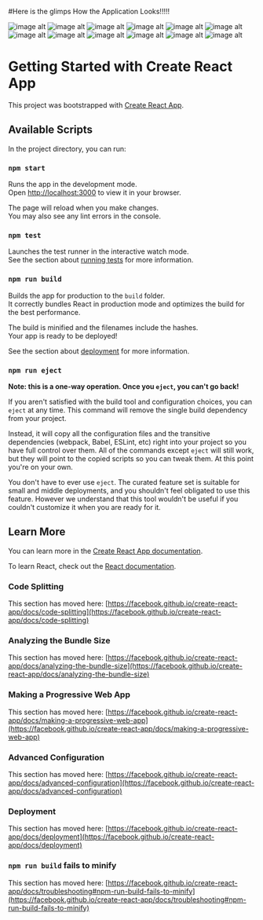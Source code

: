 #Here is the glimps How the Application Looks!!!!!

![image alt](https://github.com/sunilteggi/Banking_Application/blob/782beaff62749dec074512d3b1cc287871539c92/Screenshot%20(34).png)
![image alt](https://github.com/sunilteggi/Banking_Application/blob/fc2f9761f65236c7095d73c3c89b981ddc0116a3/Screenshot%20(35).png)
![image alt](https://github.com/sunilteggi/Banking_Application/blob/dba42dee82959444c8f6fe6aa923474d1d374981/Screenshot%20(36).png)
![image alt](https://github.com/sunilteggi/Banking_Application/blob/63c448b822c93059c98a86c200f64999703b4edc/Screenshot%20(21).png)
![image alt](https://github.com/sunilteggi/Banking_Application/blob/99ac02563f5f7fdfb6426139f449f7339bdafa60/Screenshot%20(23).png)
![image alt](https://github.com/sunilteggi/Banking_Application/blob/63409ebac837b9878ee0304eea624c77a99e636b/Screenshot%20(24).png)
![image alt](https://github.com/sunilteggi/Banking_Application/blob/cec20125a69fb5e3db3de1f22efda2073cced1dd/Screenshot%20(25).png)
![image alt](https://github.com/sunilteggi/Banking_Application/blob/94defe93a6aac4ef1f9a548f4dd26aec2fb04a2c/Screenshot%20(31).png)
![image alt](https://github.com/sunilteggi/Banking_Application/blob/c40013d30ef74d58ef2a1d0cdb359ef7565c9e47/Screenshot%20(30).png)
![image alt](https://github.com/sunilteggi/Banking_Application/blob/3213c551f3fb15ffacee7450bcb39b2e98843e79/Screenshot%20(32).png)
![image alt](https://github.com/sunilteggi/Banking_Application/blob/425b0657dff23bf039f6afdeb97fddec94d7e4aa/Screenshot%20(33).png)
![image alt](https://github.com/sunilteggi/Banking_Application/blob/0a7efa429c2c28399e4e0ffe5c4b2652291bf480/Screenshot%20(37).png)













# Getting Started with Create React App

This project was bootstrapped with [Create React App](https://github.com/facebook/create-react-app).

## Available Scripts

In the project directory, you can run:

### `npm start`

Runs the app in the development mode.\
Open [http://localhost:3000](http://localhost:3000) to view it in your browser.

The page will reload when you make changes.\
You may also see any lint errors in the console.

### `npm test`

Launches the test runner in the interactive watch mode.\
See the section about [running tests](https://facebook.github.io/create-react-app/docs/running-tests) for more information.

### `npm run build`

Builds the app for production to the `build` folder.\
It correctly bundles React in production mode and optimizes the build for the best performance.

The build is minified and the filenames include the hashes.\
Your app is ready to be deployed!

See the section about [deployment](https://facebook.github.io/create-react-app/docs/deployment) for more information.

### `npm run eject`

**Note: this is a one-way operation. Once you `eject`, you can't go back!**

If you aren't satisfied with the build tool and configuration choices, you can `eject` at any time. This command will remove the single build dependency from your project.

Instead, it will copy all the configuration files and the transitive dependencies (webpack, Babel, ESLint, etc) right into your project so you have full control over them. All of the commands except `eject` will still work, but they will point to the copied scripts so you can tweak them. At this point you're on your own.

You don't have to ever use `eject`. The curated feature set is suitable for small and middle deployments, and you shouldn't feel obligated to use this feature. However we understand that this tool wouldn't be useful if you couldn't customize it when you are ready for it.

## Learn More

You can learn more in the [Create React App documentation](https://facebook.github.io/create-react-app/docs/getting-started).

To learn React, check out the [React documentation](https://reactjs.org/).

### Code Splitting

This section has moved here: [https://facebook.github.io/create-react-app/docs/code-splitting](https://facebook.github.io/create-react-app/docs/code-splitting)

### Analyzing the Bundle Size

This section has moved here: [https://facebook.github.io/create-react-app/docs/analyzing-the-bundle-size](https://facebook.github.io/create-react-app/docs/analyzing-the-bundle-size)

### Making a Progressive Web App

This section has moved here: [https://facebook.github.io/create-react-app/docs/making-a-progressive-web-app](https://facebook.github.io/create-react-app/docs/making-a-progressive-web-app)

### Advanced Configuration

This section has moved here: [https://facebook.github.io/create-react-app/docs/advanced-configuration](https://facebook.github.io/create-react-app/docs/advanced-configuration)

### Deployment

This section has moved here: [https://facebook.github.io/create-react-app/docs/deployment](https://facebook.github.io/create-react-app/docs/deployment)

### `npm run build` fails to minify

This section has moved here: [https://facebook.github.io/create-react-app/docs/troubleshooting#npm-run-build-fails-to-minify](https://facebook.github.io/create-react-app/docs/troubleshooting#npm-run-build-fails-to-minify)
